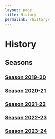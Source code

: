 ```yaml
---
layout: page
title: History
permalink: /history/
---
```


# History

## Seasons

<h3><a href="/history/season/2019-20">Season 2019-20</a></h3>
<h3><a href="/history/season/2020-21">Season 2020-21</a></h3>
<h3><a href="/history/season/2021-22">Season 2021-22</a></h3>
<h3><a href="/history/season/2022-23">Season 2022-23</a></h3>
<h3><a href="/history/season/2023-24">Season 2023-24</a></h3>
